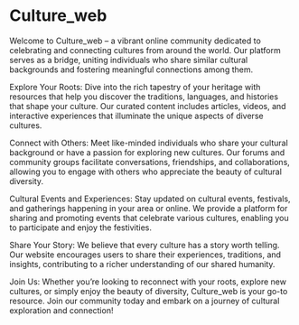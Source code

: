 
# Culture_web

Welcome to Culture_web – a vibrant online community dedicated to celebrating and connecting cultures from around the world. Our platform serves as a bridge, uniting individuals who share similar cultural backgrounds and fostering meaningful connections among them.

Explore Your Roots: Dive into the rich tapestry of your heritage with resources that help you discover the traditions, languages, and histories that shape your culture. Our curated content includes articles, videos, and interactive experiences that illuminate the unique aspects of diverse cultures.

Connect with Others: Meet like-minded individuals who share your cultural background or have a passion for exploring new cultures. Our forums and community groups facilitate conversations, friendships, and collaborations, allowing you to engage with others who appreciate the beauty of cultural diversity.

Cultural Events and Experiences: Stay updated on cultural events, festivals, and gatherings happening in your area or online. We provide a platform for sharing and promoting events that celebrate various cultures, enabling you to participate and enjoy the festivities.

Share Your Story: We believe that every culture has a story worth telling. Our website encourages users to share their experiences, traditions, and insights, contributing to a richer understanding of our shared humanity.

Join Us: Whether you’re looking to reconnect with your roots, explore new cultures, or simply enjoy the beauty of diversity, Culture_web is your go-to resource. Join our community today and embark on a journey of cultural exploration and connection!
